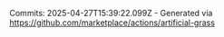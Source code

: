 Commits: 2025-04-27T15:39:22.099Z - Generated via https://github.com/marketplace/actions/artificial-grass
<br>
